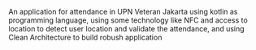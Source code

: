 An application for attendance in UPN Veteran Jakarta using kotlin as programming language, using some technology like NFC and access to location to detect user location and validate the attendance, and using Clean Architecture to build robush application
